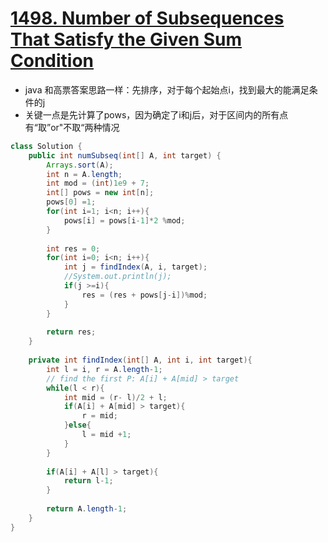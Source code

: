 # [1498. Number of Subsequences That Satisfy the Given Sum Condition](https://leetcode.com/problems/number-of-subsequences-that-satisfy-the-given-sum-condition/)

* java 和高票答案思路一样：先排序，对于每个起始点i，找到最大的能满足条件的j
* 关键一点是先计算了pows，因为确定了i和j后，对于区间内的所有点有“取”or"不取“两种情况

```java
class Solution {
    public int numSubseq(int[] A, int target) {
        Arrays.sort(A);
        int n = A.length;
        int mod = (int)1e9 + 7;
        int[] pows = new int[n];
        pows[0] =1;
        for(int i=1; i<n; i++){
            pows[i] = pows[i-1]*2 %mod;
        }
        
        int res = 0;
        for(int i=0; i<n; i++){
            int j = findIndex(A, i, target);
            //System.out.println(j);
            if(j >=i){
                res = (res + pows[j-i])%mod;
            }
        }
        
        return res;
    }
    
    private int findIndex(int[] A, int i, int target){
        int l = i, r = A.length-1;
        // find the first P: A[i] + A[mid] > target
        while(l < r){
            int mid = (r- l)/2 + l;
            if(A[i] + A[mid] > target){
                r = mid;
            }else{
                l = mid +1;
            }
        }
        
        if(A[i] + A[l] > target){
            return l-1;
        }
        
        return A.length-1;
    }
}

```
